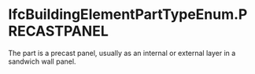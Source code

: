 IfcBuildingElementPartTypeEnum.PRECASTPANEL
===========================================
The part is a precast panel, usually as an internal or external layer in a
sandwich wall panel.


